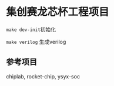 # 集创赛龙芯杯工程项目

`make dev-init`初始化

`make verilog` 生成verilog



## 参考项目
chiplab, rocket-chip, ysyx-soc
